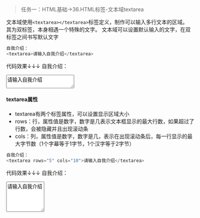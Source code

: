 > 任务一：HTML基础->36.HTML标签-文本域textarea

文本域使用`<textarea></textarea>`标签定义，制作可以输入多行文本的区域。
其为双标签，本身相遇一个特殊的文字。
文本域可以设置默认输入的文字，在双标签之间书写默认文字

```js
自我介绍：
<textarea>请输入自我介绍</textarea>
```
代码效果↓↓↓
自我介绍：
<textarea>请输入自我介绍</textarea>

#### textarea属性
- textarea有两个标签属性，可以设置显示区域大小
- rows：行，属性值是数字，数字是几表示文本框显示的最大行数，如果超过了行数，会被隐藏并且出现滚动条
- cols：列，属性值是数字，数字是几，表示在出现滚动条后，每一行显示的最大字节数（1个字幕等于1字节，1个汉字等于2字节）
  
```js
自我介绍：
<textarea rows="5" cols="10">请输入自我介绍</textarea>
```
代码效果↓↓↓
自我介绍：
<textarea rows="5" cols="10">请输入自我介绍</textarea>